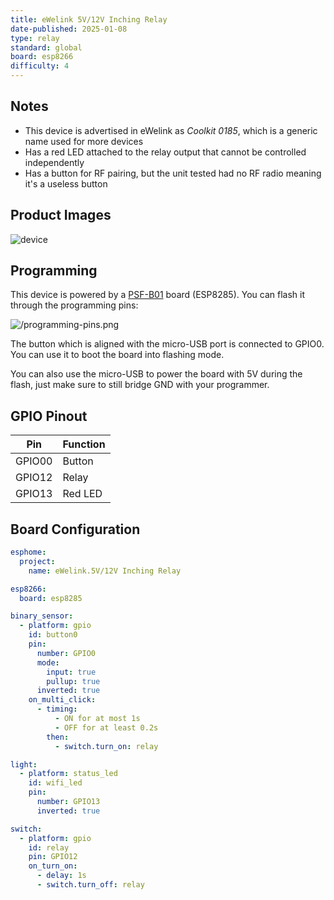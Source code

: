 ```yaml
---
title: eWelink 5V/12V Inching Relay
date-published: 2025-01-08
type: relay
standard: global
board: esp8266
difficulty: 4
---
```


## Notes

- This device is advertised in eWelink as _Coolkit 0185_, which is a generic name used for more devices
- Has a red LED attached to the relay output that cannot be controlled independently
- Has a button for RF pairing, but the unit tested had no RF radio meaning it's a useless button

## Product Images

![device](/device.png "Device")

## Programming

This device is powered by a [PSF-B01](https://templates.blakadder.com/PSF-B.html) board (ESP8285). You can flash it
through the programming pins:

![/programming-pins.png](/programming-pins.png "Programming pins")

The button which is aligned with the micro-USB port is connected to GPIO0. You can use it to boot the board into
flashing mode.

You can also use the micro-USB to power the board with 5V during the flash, just make sure to still bridge GND with your
programmer.

## GPIO Pinout

| Pin    | Function |
| ------ | -------- |
| GPIO00 | Button   |
| GPIO12 | Relay    |
| GPIO13 | Red LED  |

## Board Configuration

```yaml
esphome:
  project:
    name: eWelink.5V/12V Inching Relay

esp8266:
  board: esp8285

binary_sensor:
  - platform: gpio
    id: button0
    pin:
      number: GPIO0
      mode:
        input: true
        pullup: true
      inverted: true
    on_multi_click:
      - timing:
          - ON for at most 1s
          - OFF for at least 0.2s
        then:
          - switch.turn_on: relay

light:
  - platform: status_led
    id: wifi_led
    pin:
      number: GPIO13
      inverted: true

switch:
  - platform: gpio
    id: relay
    pin: GPIO12
    on_turn_on:
      - delay: 1s
      - switch.turn_off: relay
```
